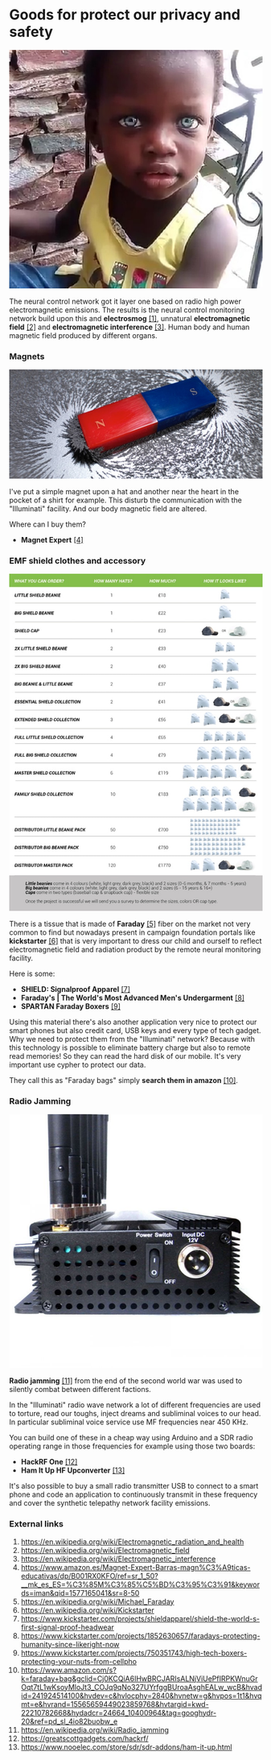 # Goods for protect our privacy and safety

![Baby](../Images/74456376_10221115436578112_6225842746691682304_n.jpg)

The neural control network got it layer one based on radio high power electromagnetic emissions. The results is the neural control monitoring network build upon this and **electrosmog** [[1]](https://en.wikipedia.org/wiki/Electromagnetic_radiation_and_health),  unnatural **electromagnetic field** [[2]](https://en.wikipedia.org/wiki/Electromagnetic_field) and **electromagnetic interference** [[3]](https://en.wikipedia.org/wiki/Electromagnetic_interference). Human body and human magnetic field produced by different organs.

### Magnets 

![](../Images/GettyImages-147220256-56a8282.jpg)

I've put a simple magnet upon a hat and another near the heart in the pocket of a shirt for example. This disturb the communication with the "Illuminati" facility. And our body magnetic field are altered. 

Where can I buy them?

- **Magnet Expert** [[4]](https://www.amazon.es/Magnet-Expert-Barras-magn%C3%A9ticas-educativas/dp/B001RX0KFO/ref=sr_1_50?__mk_es_ES=%C3%85M%C3%85%C5%BD%C3%95%C3%91&keywords=iman&qid=1577165041&sr=8-50)

### EMF shield clothes and accessory

![](../Images/afc269525652b4e3322ba18b9edb944e_original.jpg)

There is a tissue that is made of **Faraday** [[5]](https://en.wikipedia.org/wiki/Michael_Faraday) fiber on the market not very common to find but nowadays present in campaign foundation portals like **kickstarter** [[6]](https://en.wikipedia.org/wiki/Kickstarter) that is very important to dress our child and ourself to reflect electromagnetic field and radiation product by the remote neural monitoring facility. 

Here is some:

- **SHIELD: Signalproof Apparel** [[7]](https://www.kickstarter.com/projects/shieldapparel/shield-the-world-s-first-signal-proof-headwear)
- **Faraday's | The World's Most Advanced Men's Undergarment** [[8]](https://www.kickstarter.com/projects/1852630657/faradays-protecting-humanity-since-likeright-now)
- **SPARTAN Faraday Boxers** [[9]](https://www.kickstarter.com/projects/750351743/high-tech-boxers-protecting-your-nuts-from-cellpho)

Using this material there's also another application very nice to protect our smart phones but also credit card, USB keys and every type of tech gadget. Why we need to protect them from the "Illuminati" network? Because with this technology is possible to eliminate battery charge but also to remote read memories! So they can read the hard disk of our mobile. It's very important use cypher to protect our data.

They call this as "Faraday bags" simply **search them in amazon** [[10]](https://www.amazon.com/s?k=faraday+bag&gclid=Cj0KCQiA6IHwBRCJARIsALNjViUePfIRPKWnuGrOqt7tL1wKsoyMloJt3_COJq9qNo327UYrfggBUroaAsghEALw_wcB&hvadid=241924514100&hvdev=c&hvlocphy=2840&hvnetw=g&hvpos=1t1&hvqmt=e&hvrand=15565659449023859768&hvtargid=kwd-22210782668&hydadcr=24664_10400964&tag=googhydr-20&ref=pd_sl_4io82buobw_e).

### Radio Jamming

![Radio Jamming](../Images/au4gjammer150629059_01.jpg)

**Radio jamming** [[11]](https://en.wikipedia.org/wiki/Radio_jamming) from the end of the second world war was used to silently combat between different factions. 

In the "Illuminati" radio wave network a lot of different frequencies are used to torture, read our toughs, inject dreams and subliminal voices to our head. In particular subliminal voice service use MF frequencies near 450 KHz. 

You can build one of these in a cheap way using Arduino and a SDR radio operating range in those frequencies for example using those two boards:

- **HackRF One** [[12]](https://greatscottgadgets.com/hackrf/)
- **Ham It Up HF Upconverter** [[13]](https://www.nooelec.com/store/sdr/sdr-addons/ham-it-up.html) 

It's also possible to buy a small radio transmitter USB to connect to a smart phone and code an application to continuously transmit in these frequency and cover the synthetic telepathy network facility emissions. 

### External links

1. https://en.wikipedia.org/wiki/Electromagnetic_radiation_and_health
2. https://en.wikipedia.org/wiki/Electromagnetic_field
3. https://en.wikipedia.org/wiki/Electromagnetic_interference
4. https://www.amazon.es/Magnet-Expert-Barras-magn%C3%A9ticas-educativas/dp/B001RX0KFO/ref=sr_1_50?__mk_es_ES=%C3%85M%C3%85%C5%BD%C3%95%C3%91&keywords=iman&qid=1577165041&sr=8-50
5. https://en.wikipedia.org/wiki/Michael_Faraday
6. https://en.wikipedia.org/wiki/Kickstarter
7. https://www.kickstarter.com/projects/shieldapparel/shield-the-world-s-first-signal-proof-headwear
8. https://www.kickstarter.com/projects/1852630657/faradays-protecting-humanity-since-likeright-now
9. https://www.kickstarter.com/projects/750351743/high-tech-boxers-protecting-your-nuts-from-cellpho
10. https://www.amazon.com/s?k=faraday+bag&gclid=Cj0KCQiA6IHwBRCJARIsALNjViUePfIRPKWnuGrOqt7tL1wKsoyMloJt3_COJq9qNo327UYrfggBUroaAsghEALw_wcB&hvadid=241924514100&hvdev=c&hvlocphy=2840&hvnetw=g&hvpos=1t1&hvqmt=e&hvrand=15565659449023859768&hvtargid=kwd-22210782668&hydadcr=24664_10400964&tag=googhydr-20&ref=pd_sl_4io82buobw_e
11. https://en.wikipedia.org/wiki/Radio_jamming
12. https://greatscottgadgets.com/hackrf/
13. https://www.nooelec.com/store/sdr/sdr-addons/ham-it-up.html